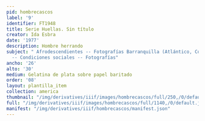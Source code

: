 ```yaml
---
pid: hombrecascos
label: '9'
identifier: FT1948
title: Serie Huellas. Sin título
creator: Ida Esbra
date: '1977'
description: Hombre herrando
subject: " Afrodescendientes -- Fotografías Barranquilla (Atlántico, Colombia) Negros
  -- Condiciones sociales -- Fotografías"
ancho: '26'
alto: '30'
medium: Gelatina de plata sobre papel baritado
order: '08'
layout: plantilla_item
collection: america
thumbnail: "/img/derivatives/iiif/images/hombrecascos/full/250,/0/default.jpg"
full: "/img/derivatives/iiif/images/hombrecascos/full/1140,/0/default.jpg"
manifest: "/img/derivatives/iiif/hombrecascos/manifest.json"
---
```

